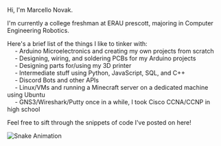 Hi, I'm Marcello Novak.

I'm currently a college freshman at ERAU prescott, majoring in Computer Engineering Robotics.

Here's a brief list of the things I like to tinker with:\
&emsp; - Arduino Microelectronics and creating my own projects from scratch\
&emsp; - Designing, wiring, and soldering PCBs for my Arduino projects\
&emsp; - Designing parts for/using my 3D printer\
&emsp; - Intermediate stuff using Python, JavaScript, SQL, and C++\
&emsp; - Discord Bots and other APIs\
&emsp; - Linux/VMs and running a Minecraft server on a dedicated machine using Ubuntu\
&emsp; - GNS3/Wireshark/Putty once in a while, I took Cisco CCNA/CCNP in high school

Feel free to sift through the snippets of code I've posted on here!

![Snake Animation](https://github.com/marcellonovak/marcellonovak/blob/output/github-contribution-grid-snake.gif)
